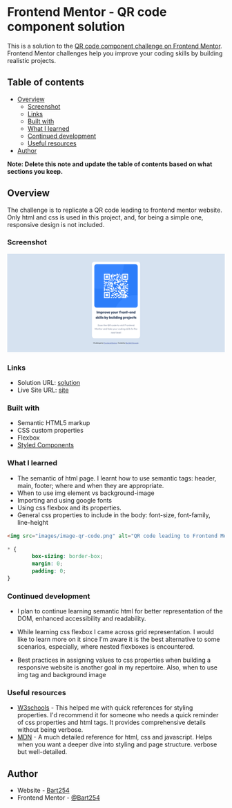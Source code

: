 # Frontend Mentor - QR code component solution

This is a solution to the [QR code component challenge on Frontend Mentor](https://www.frontendmentor.io/challenges/qr-code-component-iux_sIO_H). Frontend Mentor challenges help you improve your coding skills by building realistic projects. 

## Table of contents

- [Overview](#overview)
  - [Screenshot](#screenshot)
  - [Links](#links)
  - [Built with](#built-with)
  - [What I learned](#what-i-learned)
  - [Continued development](#continued-development)
  - [Useful resources](#useful-resources)
- [Author](#author)

**Note: Delete this note and update the table of contents based on what sections you keep.**

## Overview

The challenge is to replicate a QR code leading to frontend mentor website. Only html and css is used in this project, and, for being a simple one, responsive design is not included.

### Screenshot

![](./images/screenshot.png)

### Links

- Solution URL: [solution](https://github.com/Bart254/Frontend_Mentor/tree/master/qrcode)
- Live Site URL: [site](https://bart254.github.io/Frontend_Mentor/)

### Built with

- Semantic HTML5 markup
- CSS custom properties
- Flexbox
- [Styled Components](https://styled-components.com/)


### What I learned

- The semantic of html page. I learnt how to use semantic tags: header, main, footer; where and when they are appropriate.
- When to use img element vs background-image
- Importing and using google fonts
- Using css flexbox and its properties.
- General css properties to include in the body: font-size, font-family, line-height

```html
<img src="images/image-qr-code.png" alt="QR code leading to Frontend Mentor">
```
```css
* {
        box-sizing: border-box;
        margin: 0;
        padding: 0;
}
```

### Continued development

- I plan to continue learning semantic html for better representation of the DOM, enhanced accessibility and readability.

- While learning css flexbox I came across grid representation. I would like to learn more on it since I'm aware it is the best alternative to some scenarios, especially, where nested flexboxes is encountered.

- Best practices in assigning values to css properties when building a responsive website is another goal in my repertoire. Also, when to use img tag and background image

### Useful resources

- [W3schools](https://www.w3schools.com) - This helped me with quick references for styling properties. I'd recommend it for someone who needs a quick reminder of css properties and html tags. It provides comprehensive details without being verbose.
- [MDN](https://www.developer.mozilla.org) - A much detailed reference for html, css and javascript. Helps when you want a deeper dive into styling and page structure. verbose but well-detailed.


## Author

- Website - [Bart254](https://bart254.github.io/Frontend_Mentor/)
- Frontend Mentor - [@Bart254](https://www.frontendmentor.io/profile/Bart254)
